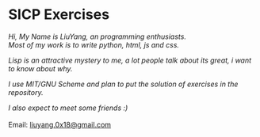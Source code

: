 <h1>SICP Exercises</h1>
<em>
  Hi, My Name is LiuYang, an programming enthusiasts.<br>
  Most of my work is to write python, html, js and css.<br>

  Lisp is an attractive mystery to me, a lot people talk about its great, i want to know about why.<br>

  I use MIT/GNU Scheme and plan to put the solution of exercises in the repository.<br>

  I also expect to meet some friends :)<br>
</em>
<br>
Email: liuyang.0x18@gmail.com

